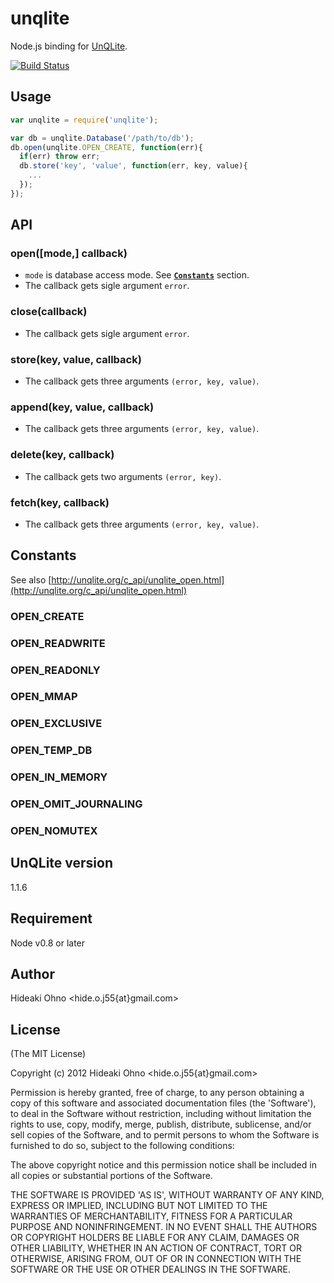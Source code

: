 # unqlite

Node.js binding for [UnQLite](http://unqlite.org/).


 [![Build Status](https://secure.travis-ci.org/hideo55/node-unqlite.png)](http://travis-ci.org/hideo55/node-unqlite)

## Usage

```JavaScript
var unqlite = require('unqlite');

var db = unqlite.Database('/path/to/db');
db.open(unqlite.OPEN_CREATE, function(err){
  if(err) throw err;
  db.store('key', 'value', function(err, key, value){
    ...
  });
});
```

## API

### open([mode,] callback)

- `mode` is database access mode. See <a href="#constants"><code><b>Constants</b></code></a> section.
- The callback gets sigle argument `error`. 

### close(callback)

- The callback gets sigle argument `error`. 

### store(key, value, callback)

- The callback gets three arguments `(error, key, value)`. 

### append(key, value, callback)

- The callback gets three arguments `(error, key, value)`. 

### delete(key, callback)

- The callback gets two arguments `(error, key)`. 

### fetch(key, callback)

- The callback gets three arguments `(error, key, value)`. 

<a name="constants"></a>
## Constants

See also [http://unqlite.org/c_api/unqlite_open.html](http://unqlite.org/c_api/unqlite_open.html)

### OPEN_CREATE

### OPEN_READWRITE

### OPEN_READONLY

### OPEN_MMAP

### OPEN_EXCLUSIVE

### OPEN_TEMP_DB

### OPEN_IN_MEMORY

### OPEN_OMIT_JOURNALING

### OPEN_NOMUTEX

## UnQLite version

1.1.6

## Requirement

Node v0.8 or later


## Author

Hideaki Ohno  &lt;hide.o.j55{at}gmail.com&gt;

## License 

(The MIT License)

Copyright (c) 2012 Hideaki Ohno &lt;hide.o.j55{at}gmail.com&gt;

Permission is hereby granted, free of charge, to any person obtaining
a copy of this software and associated documentation files (the
'Software'), to deal in the Software without restriction, including
without limitation the rights to use, copy, modify, merge, publish,
distribute, sublicense, and/or sell copies of the Software, and to
permit persons to whom the Software is furnished to do so, subject to
the following conditions:

The above copyright notice and this permission notice shall be
included in all copies or substantial portions of the Software.

THE SOFTWARE IS PROVIDED 'AS IS', WITHOUT WARRANTY OF ANY KIND,
EXPRESS OR IMPLIED, INCLUDING BUT NOT LIMITED TO THE WARRANTIES OF
MERCHANTABILITY, FITNESS FOR A PARTICULAR PURPOSE AND NONINFRINGEMENT.
IN NO EVENT SHALL THE AUTHORS OR COPYRIGHT HOLDERS BE LIABLE FOR ANY
CLAIM, DAMAGES OR OTHER LIABILITY, WHETHER IN AN ACTION OF CONTRACT,
TORT OR OTHERWISE, ARISING FROM, OUT OF OR IN CONNECTION WITH THE
SOFTWARE OR THE USE OR OTHER DEALINGS IN THE SOFTWARE.

